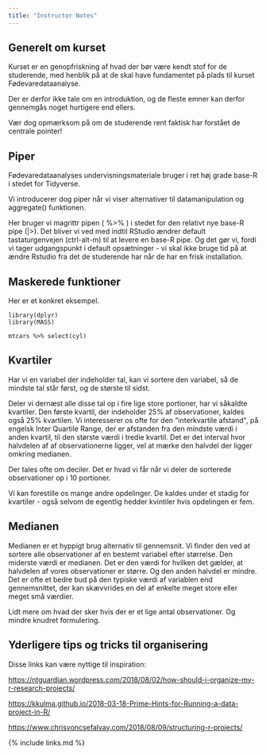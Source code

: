 ```yaml
---
title: "Instructor Notes"
---
```


## Generelt om kurset
Kurset er en genopfriskning af hvad der bør være
kendt stof for de studerende, med henblik på at de
skal have fundamentet på plads til kurset Fødevaredataanalyse.

Der er derfor ikke tale om en introduktion, og de fleste emner kan derfor gennemgås noget hurtigere end ellers.

Vær dog opmærksom på om de studerende rent faktisk har forstået de centrale pointer!

## Piper

Fødevaredataanalyses undervisningsmateriale bruger i ret høj grade base-R i stedet for Tidyverse. 

Vi introducerer dog piper når vi viser alternativer
til datamanipulation og aggregate() funktionen.

Her bruger vi magrittr pipen ( %>% ) i stedet for 
den relativt nye base-R pipe (|>).
Det bliver vi ved med indtil RStudio ændrer default tastaturgenvejen (ctrl-alt-m) til at 
levere en base-R pipe. Og det gør vi, fordi vi tager udgangspunkt i default opsætninger - vi skal ikke bruge tid på at ændre Rstudio fra det de studerende har når de har en frisk installation.


## Maskerede funktioner
Her er et konkret eksempel.
```{r eval = F}
library(dplyr)
library(MASS)

mtcars %>% select(cyl)
```

## Kvartiler

Har vi en variabel der indeholder tal, kan vi sortere den variabel, så 
de mindste tal står først, og de største til sidst. 

Deler vi dernæst alle disse tal op i fire lige store portioner, har vi såkaldte
kvartiler. Den første kvartil, der indeholder 25% af observationer, kaldes også 
25% kvartilen. Vi interesserer os ofte for den "interkvartile afstand",
på engelsk Inter Quartile Range, der er afstanden fra den mindste værdi i 
anden kvartil, til den største værdi i tredie kvartil. Det er det interval
hvor halvdelen af af observationerne ligger, vel at mærke den halvdel der ligger
omkring medianen.

Der tales ofte om deciler. Det er hvad vi får når vi deler de sorterede
observationer op i 10 portioner. 

Vi kan forestille os mange andre opdelinger. De kaldes under et stadig for kvartiler - også selvom de egentlig hedder kvintiler hvis opdelingen er fem.

## Medianen

Medianen er et hyppigt brug alternativ til gennemsnit. Vi finder den ved at 
sortere alle observationer af en bestemt variabel efter størrelse. Den miderste
værdi er medianen. Det er den værdi for hvilken det gælder, at halvdelen af
vores observationer er større. Og den anden halvdel er mindre. Det er ofte 
et bedre bud på den typiske værdi af variablen end gennemsnittet, der kan
skævvrides en del af enkelte meget store eller meget små værdier.

Lidt mere om hvad der sker hvis der er et lige antal observationer. Og mindre knudret formulering.

## Yderligere tips og tricks til organisering
Disse links kan være nyttige til inspiration:

https://ntguardian.wordpress.com/2018/08/02/how-should-i-organize-my-r-research-projects/

https://kkulma.github.io/2018-03-18-Prime-Hints-for-Running-a-data-project-in-R/

https://www.chrisvoncsefalvay.com/2018/08/09/structuring-r-projects/

{% include links.md %}
